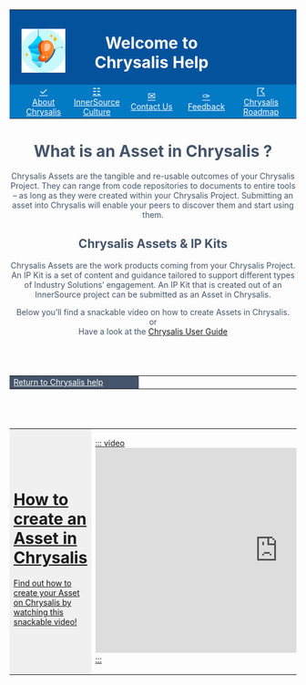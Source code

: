 <style>
tbody{
    width: 100%;
    display: table !important;
}
</style>
<table width="100%">
   <tr style="background-color:#05529c">
      <td style="border:0px"></td>
      <td style="border:0px">
<br>

![MSFT_Chrysalis_icon.png](/attachments/MSFT_Chrysalis_icon-0b99ddc4-cb60-4d60-beaa-77a703a4e3db.png)

 </td>
      <td width="100%" style="color:#fff;border:0px" colspan="3">
         <h1 style="color:#fff;">
            <center>Welcome to Chrysalis Help </center>
         </h1>
      </td>
      <td style="border:0px"></td>
      <td style="border:0px"></td>
   </tr>
   <tr style="background-color:#037ac4;border:0px">
<td width="2.5%" style="border:0px"/>
      <td width="18%" style="border:0px">
         <a style="color:#fff" href="https://aka.ms/About-Chrysalis">
         <big>
            <center>
            &#10003; 
         </big>
         <center>
         About Chrysalis 
      </td>
      <td width="19%" style="border:0px">
         <a style="color:#fff" href="https://aka.ms/InnerSource-Guidance">
         <big>
            <center>
            &#9783; 
         </big>
         <center>
         InnerSource Culture
      </td>
      <td width="19%" style="border:0px">
         <a style="color:#fff" href="mailto:chrysalisinnersource@microsoft.com">
         <big>
            <center>
            &#9993;
         </big>
         <center>
         Contact Us
      </td>
      <td width="19%" style="border:0px">
         <a style="color:#fff" href="https://aka.ms/ChrysalisIdeasForum">
         <big>
            <center>
           &#10001;
         </big>
         <center>
         Feedback
      </td>
       <td width="19%" style="border:0px">
         <a style="color:#fff" href="https://aka.ms/Chrysalis-Roadmap	">
         <big>
            <center>
           &#9736;
         </big>
         <center>
         Chrysalis Roadmap
      </td>
<td width="2.5%" style="border:0px"/>
</table>
<center>
<h1 style="color:#44546A">  
What is an Asset in Chrysalis ?
</h1>
<p style="color:#44546A">
Chrysalis Assets are the tangible and re-usable outcomes of your Chrysalis Project. They can range from code repositories to documents to entire tools – as long as they were created within your Chrysalis Project. Submitting an asset into Chrysalis will enable your peers to discover them and start using them. 
<h2 style="color:#44546A"> Chrysalis Assets & IP Kits </h2>
<p style="color:#44546A"> Chrysalis Assets are the work products coming from your Chrysalis Project. An IP Kit is a set of content and guidance tailored to support different types of Industry Solutions’ engagement. An IP Kit that is created out of an InnerSource project can be submitted as an Asset in Chrysalis.</p>
<p style="color:#44546A">Below you’ll find a snackable video on how to create Assets in Chrysalis.
<br /> or 
<br /> Have a look at the <a href="https://aka.ms/ChrysalisUserGuide">Chrysalis User Guide
</p>
</center><br></br>
<table>

<td width="45%"  style="background-color:#44546A;border:0px;"><a style="color:#fff" href="https://tinyurl.com/3k76hdwm">  Return to Chrysalis help</a></td>
<td width="55%" style="border:0px"/>
</table>

<br></br>

</table>
<table width="100%">
   <tr>
      <td style="background-color:#F0F0F0;border:1.5px white">
         <h1>How to create an Asset in Chrysalis</h1>
         <p>Find out how to create your Asset on Chrysalis by watching this snackable video!</p>
      </td>
      <td>
        
 ::: video
        <iframe width="640" height="360" src="https://msit.microsoftstream.com/embed/video/2bdb0840-98dc-ae70-ffbc-f1ec050f9c47?autoplay=false&showinfo=true" allowfullscreen style="border:none;"></iframe>
         :::
      </td>
   </tr>
</table>